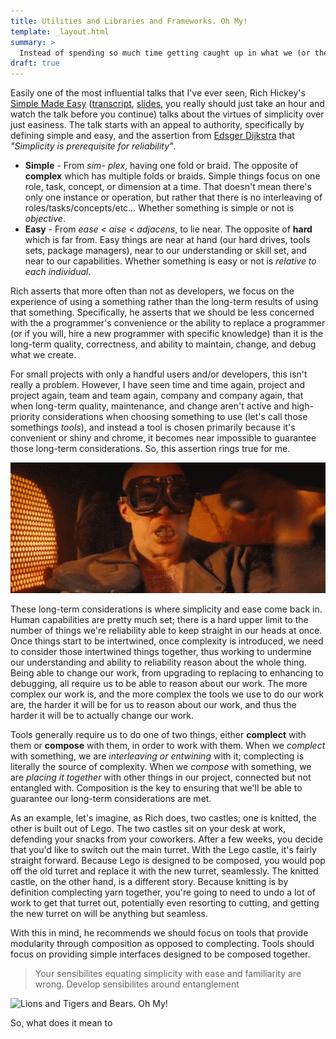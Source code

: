 ```yaml
---
title: Utilities and Libraries and Frameworks. Oh My!
template: _layout.html
summary: >
  Instead of spending so much time getting caught up in what we (or the authors) call a tool, let's focus instead on the complexity a tool brings to our work (or requires from us)
draft: true
---
```


Easily one of the most influential talks that I've ever seen, Rich Hickey's [Simple Made Easy](http://www.infoq.com/presentations/Simple-Made-Easy) ([transcript](https://github.com/matthiasn/talk-transcripts/blob/master/Hickey_Rich/SimpleMadeEasy.md), [slides](http://www.slideshare.net/evandrix/simple-made-easy), you really should just take an hour and watch the talk before you continue) talks about the virtues of simplicity over just easiness. The talk starts with an appeal to authority, specifically by defining simple and easy, and the assertion from [Edsger Dijkstra](https://en.wikipedia.org/wiki/Edsger_W._Dijkstra) that _"Simplicity is prerequisite for reliability"_.

* **Simple** - From _sim- plex_, having one fold or braid. The opposite of **complex** which has multiple folds or braids. Simple things focus on one role, task, concept, or dimension at a time. That doesn't mean there's only one instance or operation, but rather that there is no interleaving of roles/tasks/concepts/etc… Whether something is simple or not is _objective_.
* **Easy** - From _ease < aise < adjacens_, to lie near. The opposite of **hard** which is far from. Easy things are near at hand (our hard drives, tools sets, package managers), near to our understanding or skill set, and near to our capabilities. Whether something is easy or not is _relative to each individual_.

Rich asserts that more often than not as developers, we focus on the experience of using a something rather than the long-term results of using that something. Specifically, he asserts that we should be less concerned with the a programmer's convenience or the ability to replace a programmer (or if you will, hire a new programmer with specific knowledge) than it is the long-term quality, correctness, and ability to maintain, change, and debug what we create.

For small projects with only a handful users and/or developers, this isn't really a problem. However, I have seen time and time again, project and project again, team and team again, company and company again, that when long-term quality, maintenance, and change aren't active and high-priority considerations when choosing something to use (let's call those somethings _tools_), and instead a tool is chosen primarily because it's convenient or shiny and chrome, it becomes near impossible to guarantee those long-term considerations. So, this assertion rings true for me.

![Shiny and Chrome](/images/utilities-libraries-frameworks-oh-my/shiny-and-chrome.gif)

These long-term considerations is where simplicity and ease come back in. Human capabilities are pretty much set; there is a hard upper limit to the number of things we're reliability able to keep straight in our heads at once. Once things start to be intertwined, once complexity is introduced, we need to consider those intertwined things together, thus working to undermine our understanding and ability to reliability reason about the whole thing. Being able to change our work, from upgrading to replacing to enhancing to debugging, all require us to be able to reason about our work. The more complex our work is, and the more complex the tools we use to do our work are, the harder it will be for us to reason about our work, and thus the harder it will be to actually change our work.

Tools generally require us to do one of two things, either **complect** with them or **compose** with them, in order to work with them. When we _complect_ with something, we are _interleaving or entwining_ with it; complecting is literally the source of complexity. When we _compose_ with something, we are _placing it together_ with other things in our project, connected but not entangled with. Composition is the key to ensuring that we'll be able to guarantee our long-term considerations are met.

As an example, let's imagine, as Rich does, two castles; one is knitted, the other is built out of Lego. The two castles sit on your desk at work, defending your snacks from your coworkers. After a few weeks, you decide that you'd like to switch out the main turret. With the Lego castle, it's fairly straight forward. Because Lego is designed to be composed, you would pop off the old turret and replace it with the new turret, seamlessly. The knitted castle, on the other hand, is a different story. Because knitting is by definition complecting yarn together, you're going to need to undo a lot of work to get that turret out, potentially even resorting to cutting, and getting the new turret on will be anything but seamless.

With this in mind, he recommends we should focus on tools that provide modularity through composition as opposed to complecting. Tools should focus on providing simple interfaces designed to be composed together.

> Your sensibilites equating simplicity with ease and familiarity are wrong. Develop sensibilites around entanglement

![Lions and Tigers and Bears. Oh My!](https://www.youtube.com/watch?v=NecK4MwOfeI '4x3')

So, what does it mean to
